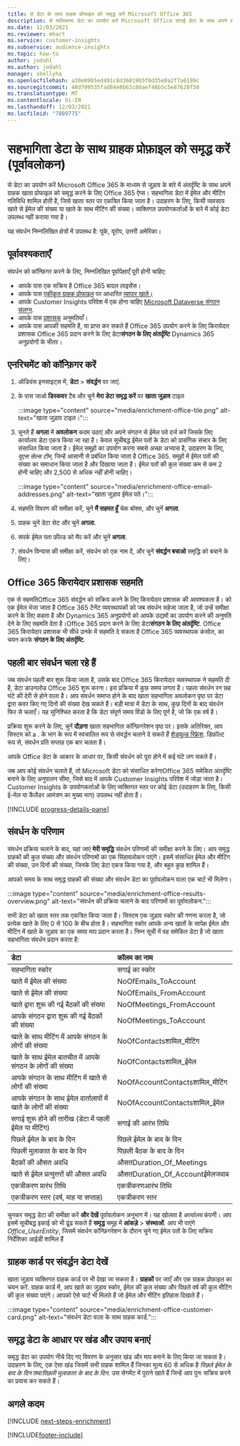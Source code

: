 ```yaml
---
title: से डेटा के साथ ग्राहक प्रोफाइल को समृद्ध करें Microsoft Office 365
description: से मालिकाना डेटा का उपयोग करें Microsoft Office सगाई डेटा के साथ अपने ग्राहक प्रोफाइल को समृद्ध करने के लिए।
ms.date: 12/03/2021
ms.reviewer: mhart
ms.service: customer-insights
ms.subservice: audience-insights
ms.topic: how-to
author: jodahl
ms.author: jodahl
manager: shellyha
ms.openlocfilehash: a30e09b5ed491c8d36019b5f0d35e0a2f7a0199c
ms.sourcegitcommit: 48d799535fad84e8b63c80aef48b5c5e87628f58
ms.translationtype: MT
ms.contentlocale: hi-IN
ms.lasthandoff: 12/03/2021
ms.locfileid: "7889775"
---
```

# <a name="enrich-customer-profiles-with-engagement-data-preview"></a>सहभागिता डेटा के साथ ग्राहक प्रोफ़ाइल को समृद्ध करें (पूर्वावलोकन)

से डेटा का उपयोग करें Microsoft Office 365 के माध्यम से जुड़ाव के बारे में अंतर्दृष्टि के साथ अपने ग्राहक खाता प्रोफाइल को समृद्ध करने के लिए Office 365 ऐप्स। सहभागिता डेटा में ईमेल और मीटिंग गतिविधि शामिल होती है, जिसे खाता स्तर पर एकत्रित किया जाता है। उदाहरण के लिए, किसी व्यवसाय खाते से ईमेल की संख्या या खाते के साथ मीटिंग की संख्या। व्यक्तिगत उपयोगकर्ताओं के बारे में कोई डेटा उपलब्ध नहीं कराया गया है। 

यह संवर्धन निम्नलिखित क्षेत्रों में उपलब्ध है: यूके, यूरोप, उत्तरी अमेरिका।

## <a name="prerequisites"></a>पूर्वावश्यकताएँ

संवर्धन को कॉन्फ़िगर करने के लिए, निम्नलिखित पूर्वापेक्षाएँ पूरी होनी चाहिए:

- आपके पास एक सक्रिय है Office 365 बादल लाइसेंस।
- आपके पास [एकीकृत ग्राहक प्रोफाइल](customer-profiles.md) पर आधारित [व्यापार खाते।](work-with-business-accounts.md)
- आपके Customer Insights परिवेश में एक होना चाहिए [Microsoft Dataverse संगठन संलग्न](create-environment.md#step-3-connect-to-microsoft-dataverse).
- आपके पास [प्रशासक](permissions.md#administrator) अनुमतियाँ।
- आपके पास आपकी सहमति है, या प्राप्त कर सकते हैं Office 365 उपयोग करने के लिए किरायेदार प्रशासक Office 365 प्रदान करने के लिए डेटा**संगठन के लिए अंतर्दृष्टि** Dynamics 365 अनुप्रयोगों के भीतर।

## <a name="configure-the-enrichment"></a>एनरिचमेंट को कॉन्फ़िगर करें

1. ऑडियंस इनसाइट्स में, **डेटा** > **संवर्द्धन** पर जाएं.

1. के पास जाओ **डिस्कवर** टैब और चुनें **मेरा डेटा समृद्ध करें** पर **खाता जुड़ाव** टाइल

   :::image type="content" source="media/enrichment-office-tile.png" alt-text="खाता जुड़ाव टाइल।":::
   
1. चुनते हैं **अगला** में **अवलोकन** कदम उठाएं और अपने संगठन से ईमेल पते दर्ज करें जिसके लिए कार्यालय डेटा एकत्र किया जा रहा है। केवल सूचीबद्ध ईमेल पतों के डेटा को प्रासंगिक संचार के लिए संसाधित किया जाता है। ईमेल समूहों का उपयोग करना सबसे अच्छा अभ्यास है, उदाहरण के लिए, *यूएस सेल्स टीम*, जिन्हें आसानी से प्रबंधित किया जाता है Office 365. समूहों में ईमेल पतों की संख्या का समाधान किया जाता है और दिखाया जाता है। ईमेल पतों की कुल संख्या कम से कम 2 होनी चाहिए और 2,500 से अधिक नहीं होनी चाहिए।

   :::image type="content" source="media/enrichment-office-email-addresses.png" alt-text="खाता जुड़ाव ईमेल पते।":::

1. सहमति विवरण की समीक्षा करें, चुनें **मैं सहमत हूँ** चेक बॉक्स, और चुनें **अगला**.

1. ग्राहक चुनें डेटा सेट और चुनें **अगला**.

1. संपर्क ईमेल पता फ़ील्ड को मैप करें और चुनें **अगला**.

1. संवर्धन विन्यास की समीक्षा करें, संवर्धन को एक नाम दें, और चुनें **संवर्द्धन बचाओ** समृद्धि को बचाने के लिए।

## <a name="office-365-tenant-administrator-consent"></a>Office 365 किरायेदार प्रशासक सहमति

एक से सहमतिOffice 365 संवर्द्धन को सक्रिय करने के लिए किरायेदार प्रशासक की आवश्यकता है। को एक ईमेल भेजा जाता है Office 365 टेनेंट व्यवस्थापकों को जब संवर्धन सहेजा जाता है, जो उन्हें समीक्षा करने के लिए कहता है और Dynamics 365 अनुप्रयोगों को आपके उद्यमों का उपयोग करने की अनुमति देने के लिए सहमति देता है।Office 365 प्रदान करने के लिए डेटा**संगठन के लिए अंतर्दृष्टि**. Office 365 किरायेदार प्रशासक भी सीधे उनके में सहमति दे सकता है Office 365 व्यवस्थापक कंसोल, का चयन करके **संगठन के लिए अंतर्दृष्टि**.

## <a name="running-the-enrichment-for-the-first-time"></a>पहली बार संवर्धन चला रहे हैं

जब संवर्धन पहली बार शुरू किया जाता है, उसके बाद Office 365 किरायेदार व्यवस्थापक ने सहमति दी है, डेटा डाउनलोड Office 365 शुरू करना। इस प्रक्रिया में कुछ समय लगता है। पहला संवर्धन रन छह घंटे की देरी से होने वाला है। आप संवर्धन समाप्त होने के बाद खाता सहभागिता अवलोकन पृष्ठ पर डेटा द्वारा कवर किए गए दिनों की संख्या देख सकते हैं। बड़ी मात्रा में डेटा के साथ, कुछ दिनों के बाद संवर्धन फिर से चलाएँ। यह सुनिश्चित करता है कि डेटा संपूर्ण समय विंडो के लिए पूर्ण है, जो कि एक वर्ष है।

प्रक्रिया शुरू करने के लिए, चुनें **दौड़ना** खाता सहभागिता कॉन्फ़िगरेशन पृष्ठ पर। इसके अतिरिक्त, आप सिस्टम को a . के भाग के रूप में स्वचालित रूप से संवर्द्धन चलाने दे सकते हैं [शेड्यूल्ड रिफ्रेश](system.md#schedule-tab). डिफ़ॉल्ट रूप से, संवर्धन प्रति सप्ताह एक बार चलता है।

आपके Office डेटा के आकार के आधार पर, किसी संवर्धन को पूरा होने में कई घंटे लग सकते हैं।

जब आप कोई संवर्धन चलाते हैं, तो Microsoft डेटा को संसाधित करेगाOffice 365 समेकित अंतर्दृष्टि बनाने के लिए अनुपालन सीमा, जिसे बाद में आपके Customer Insights परिवेश में जोड़ा जाता है। Customer Insights के उपयोगकर्ताओं के लिए व्यक्तिगत स्तर पर कोई डेटा (उदाहरण के लिए, किसी ई-मेल या कैलेंडर आमंत्रण का मुख्य भाग) उपलब्ध नहीं होता है। 

[!INCLUDE [progress-details-pane](../includes/progress-details-pane.md)]

## <a name="enrichment-results"></a>संवर्धन के परिणाम

संवर्धन प्रक्रिया चलाने के बाद, यहां जाएं **मेरी समृद्धि** संवर्धन परिणामों की समीक्षा करने के लिए। आप समृद्ध ग्राहकों की कुल संख्या और संवर्धन परिणामों का एक सिंहावलोकन पाएंगे। इसमें संसाधित ईमेल और मीटिंग की संख्या, उन दिनों की संख्या, जिनके लिए डेटा एकत्र किया गया है, और बहुत कुछ शामिल हैं।

आपको समय के साथ समृद्ध ग्राहकों की संख्या और संवर्धन डेटा का पूर्वावलोकन वाला एक चार्ट भी मिलेगा।  

:::image type="content" source="media/enrichment-office-results-overview.png" alt-text="संवर्धन की प्रक्रिया चलाने के बाद परिणामों का पूर्वावलोकन.":::

सभी डेटा को खाता स्तर तक एकत्रित किया जाता है। सिस्टम एक जुड़ाव स्कोर की गणना करता है, जो प्रत्येक खाते के लिए 0 से 100 के बीच होता है। सहभागिता स्कोर आपके अन्य खातों के सापेक्ष ईमेल और मीटिंग में खाते के जुड़ाव का एक समग्र माप प्रदान करता है। निम्न सूची में वह समेकित डेटा है जो खाता सहभागिता संवर्धन प्रदान करता है:



| डेटा                                                                              | कॉलम का नाम                              |
| :-------------------------------------------------------------------------------- |:---------------------------------------- |
| सहभागिता स्कोर                                                                  |  सगाई का स्कोर                         |
| खाते में ईमेल की संख्या                                                       |  NoOfEmails_ToAccount                    |
| खाते से ईमेल की संख्या                                                     |  NoOfEmails_FromAccount                  | 
| खाते द्वारा शुरू की गई बैठकों की संख्या                                           |  NoOfMeetings_FromAccount                | 
| आपके संगठन द्वारा शुरू की गई बैठकों की संख्या                                 |  NoOfMeetings_ToAccount                  | 
| खाते के साथ मीटिंग में आपके संगठन के लोगों की संख्या                  |  NoOfContactsशामिल_मीटिंग           | 
| खाते के साथ ईमेल बातचीत में आपके संगठन के लोगों की संख्या       |  NoOfContactsशामिल_ईमेल             | 
| आपके संगठन के साथ मीटिंग में खाते से लोगों की संख्या                  |  NoOfAccountContactsशामिल_मीटिंग    | 
| आपके संगठन के साथ ईमेल वार्तालापों में खाते के लोगों की संख्या       |  NoOfAccountContactsशामिल_ईमेल      | 
| सगाई शुरू होने की तारीख (डेटा में पहली ईमेल या मीटिंग)                        |  सगाई की आरंभ तिथि                     | 
| पिछले ईमेल के बाद के दिन                                                             |  पिछले ईमेल के बाद के दिन                      | 
| पिछली मुलाकात के बाद के दिन                                                           |  पिछली बैठक के बाद के दिन                    | 
| बैठकों की औसत अवधि                                                      |  औसतDuration_Of_Meetings             | 
| खाते से ईमेल प्रत्युत्तरों की औसत अवधि                                    |  औसतDuration_Of_Accountईमेलजवाब  | 
| एकत्रीकरण प्रारंभ तिथि                                                            |  एकत्रीकरणआरंभ तिथि                    | 
| एकत्रीकरण स्तर (वर्ष, माह या सप्ताह)                                          |  एकत्रीकरण स्तर                        | 


चुनकर समृद्ध डेटा की समीक्षा करें **और देखें** पूर्वावलोकन अनुभाग में। यह खोलता है *कार्यालय* कंपनी। आप इसमें सूचीबद्ध इकाई को भी ढूंढ सकते हैं **समृद्ध** समूह में **आंकड़े** > **संस्थाओं**. आप भी पाएंगे *Office_UserEntity*, जिसमें संवर्धन कॉन्फ़िगरेशन के दौरान चुने गए ईमेल पतों के लिए सक्रिय निर्देशिका आईडी शामिल हैं 

## <a name="see-enrichment-data-on-the-customer-card"></a>ग्राहक कार्ड पर संवर्द्धन डेटा देखें

खाता जुड़ाव व्यक्तिगत ग्राहक कार्ड पर भी देखा जा सकता है। **ग्राहकों** पर जाएँ और एक ग्राहक प्रोफ़ाइल का चयन करें. ग्राहक कार्ड में, आप खाते का जुड़ाव स्कोर, ईमेल की कुल संख्या और पिछले वर्ष की कुल मीटिंग की कुल संख्या पाएंगे। आपको ऐसे चार्ट भी मिलते हैं जो ईमेल और मीटिंग इतिहास दिखाते हैं।

:::image type="content" source="media/enrichment-office-customer-card.png" alt-text="संवर्धन डेटा वाला के साथ ग्राहक कार्ड.":::

## <a name="create-segments-and-measures-based-on-the-enriched-data"></a>समृद्ध डेटा के आधार पर खंड और उपाय बनाएं

समृद्ध डेटा का उपयोग नीचे दिए गए विवरण के अनुसार खंड और माप बनाने के लिए किया जा सकता है। उदाहरण के लिए, एक ऐसा खंड जिसमें सभी ग्राहक शामिल हैं जिनका मूल्य 60 से अधिक है *पिछले ईमेल के बाद के दिन* तथा*पिछली मुलाकात के बाद के दिन*. उस सेगमेंट में पुराने खाते हैं जिन्हें आप पुनः सक्रिय करने का प्रयास कर सकते हैं। 

## <a name="next-steps"></a>अगले कदम

[!INCLUDE [next-steps-enrichment](../includes/next-steps-enrichment.md)]


[!INCLUDE[footer-include](../includes/footer-banner.md)]
